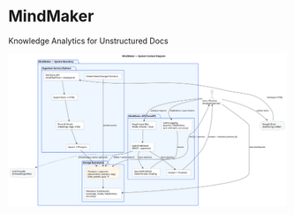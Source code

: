 # MindMaker
Knowledge Analytics for Unstructured Docs

<p align="left">
  <img src="docs/diagrams/export/01-context.svg" width="900" alt="MindMaker Context Diagram">
</p>
